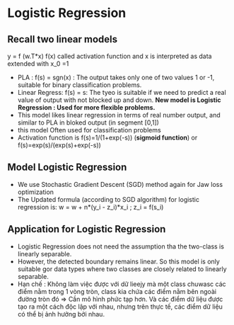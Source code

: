 # Logistic Regression
## Recall two linear models
y = f (w.T*x)
f(x) called activation function and x is interpreted as data extended with x_0 =1
- PLA : f(s) = sgn(x) : The output takes only one of two values 1 or -1, suitable for binary classification problems.
- Linear Regress: f(s) = s: The tyeo is suitable if we need to predict a real value of output with not blocked up and down.
**New model is Logistic Regression : Used for more flexible problems.**
- This model likes linear regression in terms of real number output, and similar to PLA in bloked output (in segment [0,1])
- this model Often used for classification problems
- Activation function is f(s)=1/(1+exp(-s)) (**sigmoid function**) or f(s)=exp(s)/(exp(s)+exp(-s))

## Model Logistic Regression
- We use Stochastic Gradient Descent (SGD) method again for Jaw loss optimization
- The Updated formula (according to SGD algorithm) for logistic regression is:
        w = w + n*(y_i - z_i)*x_i ; z_i = f(s_i)

## Application for Logistic Regression
- Logistic Regression does not need the assumption tha the two-class is linearly separable.
- However, the detected boundary remains linear. So this model is only suitable gor data types where two classes are closely related to linearly separable.
- Hạn chế : Không làm việc được với dữ lieejy mà một class chuwasc các điểm nằm trong 1 vòng tròn, class kia chứa các điểm nằm bên ngoài đường tròn đó => Cần mô hình phức tạp hơn. Và các điểm dữ liệu được tạo ra một cách độc lập với nhau, nhưng trên thực tế, các điểm dữ liệu có thể bị ảnh hưởng bởi nhau.
